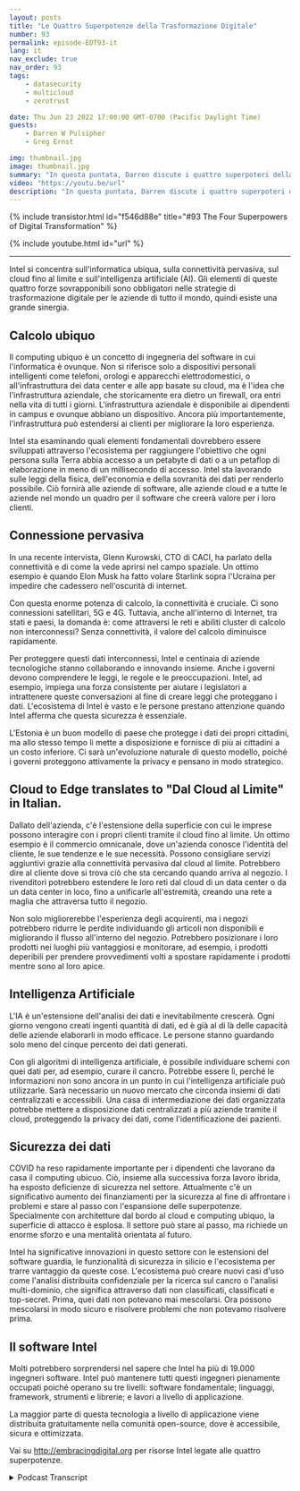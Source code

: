 ```yaml
---
layout: posts
title: "Le Quattro Superpotenze della Trasformazione Digitale"
number: 93
permalink: episode-EDT93-it
lang: it
nav_exclude: true
nav_order: 93
tags:
    - datasecurity
    - multicloud
    - zerotrust

date: Thu Jun 23 2022 17:00:00 GMT-0700 (Pacific Daylight Time)
guests:
    - Darren W Pulsipher
    - Greg Ernst

img: thumbnail.jpg
image: thumbnail.jpg
summary: "In questa puntata, Darren discute i quattro superpoteri della trasformazione digitale con Greg Ernst di Intel, Corporate VP of Sales, Americas. Calcolo ubiquo, Connettività pervasiva, Cloud to Edge, Intelligenza Artificiale."
video: "https://youtu.be/url"
description: "In questa puntata, Darren discute i quattro superpoteri della trasformazione digitale con Greg Ernst di Intel, Corporate VP of Sales, Americas. Calcolo ubiquo, Connettività pervasiva, Cloud to Edge, Intelligenza Artificiale."
---
```


<div>
{% include transistor.html id="f546d88e" title="#93 The Four Superpowers of Digital Transformation" %}

{% include youtube.html id="url" %}
</div>

---

Intel si concentra sull'informatica ubiqua, sulla connettività pervasiva, sul cloud fino al limite e sull'intelligenza artificiale (AI). Gli elementi di queste quattro forze sovrapponibili sono obbligatori nelle strategie di trasformazione digitale per le aziende di tutto il mondo, quindi esiste una grande sinergia.

## Calcolo ubiquo

Il computing ubiquo è un concetto di ingegneria del software in cui l'informatica è ovunque. Non si riferisce solo a dispositivi personali intelligenti come telefoni, orologi e apparecchi elettrodomestici, o all'infrastruttura dei data center e alle app basate su cloud, ma è l'idea che l'infrastruttura aziendale, che storicamente era dietro un firewall, ora entri nella vita di tutti i giorni. L'infrastruttura aziendale è disponibile ai dipendenti in campus e ovunque abbiano un dispositivo. Ancora più importantemente, l'infrastruttura può estendersi ai clienti per migliorare la loro esperienza.

Intel sta esaminando quali elementi fondamentali dovrebbero essere sviluppati attraverso l'ecosistema per raggiungere l'obiettivo che ogni persona sulla Terra abbia accesso a un petabyte di dati o a un petaflop di elaborazione in meno di un millisecondo di accesso. Intel sta lavorando sulle leggi della fisica, dell'economia e della sovranità dei dati per renderlo possibile. Ciò fornirà alle aziende di software, alle aziende cloud e a tutte le aziende nel mondo un quadro per il software che creerà valore per i loro clienti.

## Connessione pervasiva

In una recente intervista, Glenn Kurowski, CTO di CACI, ha parlato della connettività e di come la vede aprirsi nel campo spaziale. Un ottimo esempio è quando Elon Musk ha fatto volare Starlink sopra l'Ucraina per impedire che cadessero nell'oscurità di internet.

Con questa enorme potenza di calcolo, la connettività è cruciale. Ci sono connessioni satellitari, 5G e 4G. Tuttavia, anche all'interno di Internet, tra stati e paesi, la domanda è: come attraversi le reti e abiliti cluster di calcolo non interconnessi? Senza connettività, il valore del calcolo diminuisce rapidamente.

Per proteggere questi dati interconnessi, Intel e centinaia di aziende tecnologiche stanno collaborando e innovando insieme. Anche i governi devono comprendere le leggi, le regole e le preoccupazioni. Intel, ad esempio, impiega una forza consistente per aiutare i legislatori a intrattenere queste conversazioni al fine di creare leggi che proteggano i dati. L'ecosistema di Intel è vasto e le persone prestano attenzione quando Intel afferma che questa sicurezza è essenziale.

L'Estonia è un buon modello di paese che protegge i dati dei propri cittadini, ma allo stesso tempo li mette a disposizione e fornisce di più ai cittadini a un costo inferiore. Ci sarà un'evoluzione naturale di questo modello, poiché i governi proteggono attivamente la privacy e pensano in modo strategico.

## Cloud to Edge translates to "Dal Cloud al Limite" in Italian.

Dallato dell'azienda, c'è l'estensione della superficie con cui le imprese possono interagire con i propri clienti tramite il cloud fino al limite. Un ottimo esempio è il commercio omnicanale, dove un'azienda conosce l'identità del cliente, le sue tendenze e le sue necessità. Possono consigliare servizi aggiuntivi grazie alla connettività pervasiva dal cloud al limite. Potrebbero dire al cliente dove si trova ciò che sta cercando quando arriva al negozio. I rivenditori potrebbero estendere le loro reti dal cloud di un data center o da un data center in loco, fino a unificarle all'estremità, creando una rete a maglia che attraversa tutto il negozio.

Non solo migliorerebbe l'esperienza degli acquirenti, ma i negozi potrebbero ridurre le perdite individuando gli articoli non disponibili e migliorando il flusso all'interno del negozio. Potrebbero posizionare i loro prodotti nei luoghi più vantaggiosi e monitorare, ad esempio, i prodotti deperibili per prendere provvedimenti volti a spostare rapidamente i prodotti mentre sono al loro apice.

## Intelligenza Artificiale

L'IA è un'estensione dell'analisi dei dati e inevitabilmente crescerà. Ogni giorno vengono creati ingenti quantità di dati, ed è già al di là delle capacità delle aziende elaborarli in modo efficace. Le persone stanno guardando solo meno del cinque percento dei dati generati.

Con gli algoritmi di intelligenza artificiale, è possibile individuare schemi con quei dati per, ad esempio, curare il cancro. Potrebbe essere lì, perché le informazioni non sono ancora in un punto in cui l'intelligenza artificiale può utilizzarle. Sarà necessario un nuovo mercato che circonda insiemi di dati centralizzati e accessibili. Una casa di intermediazione dei dati organizzata potrebbe mettere a disposizione dati centralizzati a più aziende tramite il cloud, proteggendo la privacy dei dati, come l'identificazione dei pazienti.

## Sicurezza dei dati

COVID ha reso rapidamente importante per i dipendenti che lavorano da casa il computing ubicuo. Ciò, insieme alla successiva forza lavoro ibrida, ha esposto deficienze di sicurezza nel settore. Attualmente c'è un significativo aumento dei finanziamenti per la sicurezza al fine di affrontare i problemi e stare al passo con l'espansione delle superpotenze. Specialmente con architetture dal bordo al cloud e computing ubiquo, la superficie di attacco è esplosa. Il settore può stare al passo, ma richiede un enorme sforzo e una mentalità orientata al futuro.

Intel ha significative innovazioni in questo settore con le estensioni del software guardia, le funzionalità di sicurezza in silicio e l'ecosistema per trarre vantaggio da queste cose. L'ecosistema può creare nuovi casi d'uso come l'analisi distribuita confidenziale per la ricerca sul cancro o l'analisi multi-dominio, che significa attraverso dati non classificati, classificati e top-secret. Prima, quei dati non potevano mai mescolarsi. Ora possono mescolarsi in modo sicuro e risolvere problemi che non potevamo risolvere prima.

## Il software Intel

Molti potrebbero sorprendersi nel sapere che Intel ha più di 19.000 ingegneri software. Intel può mantenere tutti questi ingegneri pienamente occupati poiché operano su tre livelli: software fondamentale; linguaggi, framework, strumenti e librerie; e lavori a livello di applicazione.

La maggior parte di questa tecnologia a livello di applicazione viene distribuita gratuitamente nella comunità open-source, dove è accessibile, sicura e ottimizzata.

Vai su http://embracingdigital.org per risorse Intel legate alle quattro superpotenze.



<details>
<summary> Podcast Transcript </summary>

<p></p>

</details>
